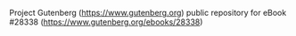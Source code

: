 Project Gutenberg (https://www.gutenberg.org) public repository for eBook #28338 (https://www.gutenberg.org/ebooks/28338)
